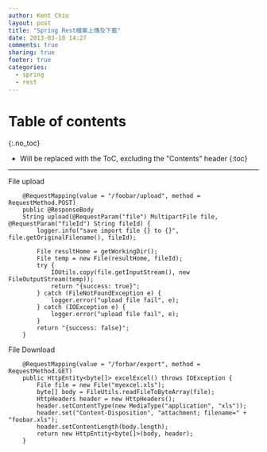 ```yaml
---
author: Kent Chiu
layout: post
title: "Spring Rest檔案上傳及下載"
date: 2013-03-10 14:27
comments: true
sharing: true
footer: true
categories:
  - spring
  - rest
---
```


# Table of contents
{:.no_toc}

* Will be replaced with the ToC, excluding the "Contents" header
{:toc}

----------------------------------------------------------------



File upload


``` 
	@RequestMapping(value = "/foobar/upload", method = RequestMethod.POST)
	public @ResponseBody
	String upload(@RequestParam("file") MultipartFile file, @RequestParam("fileId") String fileId) {
		logger.info("save import file {} to {}", file.getOriginalFilename(), fileId);

		File resultHome = getWorkingDir();
		File temp = new File(resultHome, fileId);
		try {
			IOUtils.copy(file.getInputStream(), new FileOutputStream(temp));
			return "{success: true}";
		} catch (FileNotFoundException e) {
			logger.error("upload file fail", e);
		} catch (IOException e) {
			logger.error("upload file fail", e);
		}
		return "{success: false}";
	}

```


File Download


``` 
	@RequestMapping(value = "/forbar/export", method = RequestMethod.GET)
	public HttpEntity<byte[]> excelExcel() throws IOException {
		File file = new File("myexcel.xls");
		byte[] body = FileUtils.readFileToByteArray(file);
		HttpHeaders header = new HttpHeaders();
		header.setContentType(new MediaType("application", "xls"));
		header.set("Content-Disposition", "attachment; filename=" + "foobar.xls");
		header.setContentLength(body.length);
		return new HttpEntity<byte[]>(body, header);
	}

```



